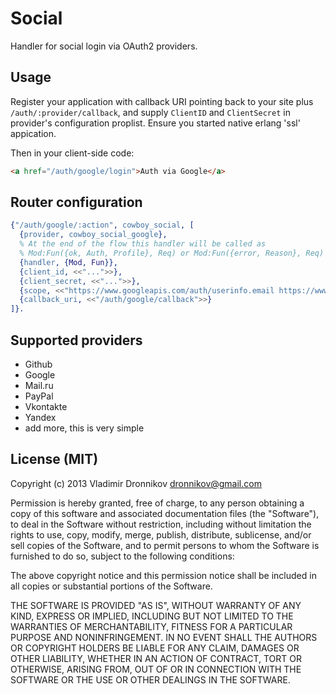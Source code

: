 Social
==============

Handler for social login via OAuth2 providers.

Usage
--------------

Register your application with callback URI pointing back to your site plus `/auth/:provider/callback`, and supply `ClientID` and `ClientSecret` in provider's configuration proplist.
Ensure you started native erlang 'ssl' appication.

Then in your client-side code:
```html
<a href="/auth/google/login">Auth via Google</a>
```

Router configuration
--------------

```erlang
{"/auth/google/:action", cowboy_social, [
  {provider, cowboy_social_google},
  % At the end of the flow this handler will be called as
  % Mod:Fun({ok, Auth, Profile}, Req) or Mod:Fun({error, Reason}, Req)
  {handler, {Mod, Fun}},
  {client_id, <<"...">>},
  {client_secret, <<"...">>},
  {scope, <<"https://www.googleapis.com/auth/userinfo.email https://www.googleapis.com/auth/userinfo.profile">>},
  {callback_uri, <<"/auth/google/callback">>}
]}.
```

Supported providers
--------------
- Github
- Google
- Mail.ru
- PayPal
- Vkontakte
- Yandex
- add more, this is very simple

License (MIT)
-------

Copyright (c) 2013 Vladimir Dronnikov <dronnikov@gmail.com>

Permission is hereby granted, free of charge, to any person obtaining a copy of
this software and associated documentation files (the "Software"), to deal in
the Software without restriction, including without limitation the rights to
use, copy, modify, merge, publish, distribute, sublicense, and/or sell copies of
the Software, and to permit persons to whom the Software is furnished to do so,
subject to the following conditions:

The above copyright notice and this permission notice shall be included in all
copies or substantial portions of the Software.

THE SOFTWARE IS PROVIDED "AS IS", WITHOUT WARRANTY OF ANY KIND, EXPRESS OR
IMPLIED, INCLUDING BUT NOT LIMITED TO THE WARRANTIES OF MERCHANTABILITY, FITNESS
FOR A PARTICULAR PURPOSE AND NONINFRINGEMENT. IN NO EVENT SHALL THE AUTHORS OR
COPYRIGHT HOLDERS BE LIABLE FOR ANY CLAIM, DAMAGES OR OTHER LIABILITY, WHETHER
IN AN ACTION OF CONTRACT, TORT OR OTHERWISE, ARISING FROM, OUT OF OR IN
CONNECTION WITH THE SOFTWARE OR THE USE OR OTHER DEALINGS IN THE SOFTWARE.
